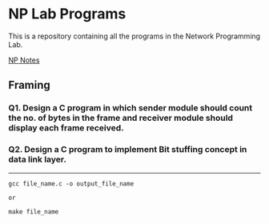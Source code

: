 # NP Lab Programs 

This is a repository containing all the programs in the Network Programming Lab.

[NP Notes](https://raghunathan.notion.site/NP-Lab-Practice-75218768b73e4f2d863c83fdd8077f88)

## Framing

### Q1. Design a C program in which sender module should count the no. of bytes in the frame and receiver module should display each frame received.

### Q2. Design a C program to implement Bit stuffing concept in data link layer.


---

```
gcc file_name.c -o output_file_name

or

make file_name
```